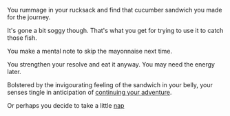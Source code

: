 You rummage in your rucksack and find that cucumber sandwich you made
for the journey.

It's gone a bit soggy though. That's what you get for trying to use it to catch those fish.

You make a mental note to skip the mayonnaise next time.

You strengthen your resolve and eat it anyway. You may need the energy later.

Bolstered by the invigourating feeling of the sandwich in your belly,
your senses tingle in anticipation of [continuing your adventure](../marshmallow.md).

Or perhaps you decide to take a little [nap](../take-nap/cucumber-induced-nap.md)